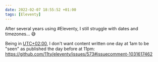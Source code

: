 ```yaml
---
date: 2022-02-07 18:55:52 +01:00
tags: [Eleventy]
---
```


After several years using #Eleventy, I still struggle with dates and timezones… 😅

Being in [UTC+02:00](https://en.wikipedia.org/wiki/UTC%2B02:00#Europe_3), I don't want content written one day at 1am to be "seen" as published the day before at 11pm:
https://github.com/11ty/eleventy/issues/573#issuecomment-1031617462
